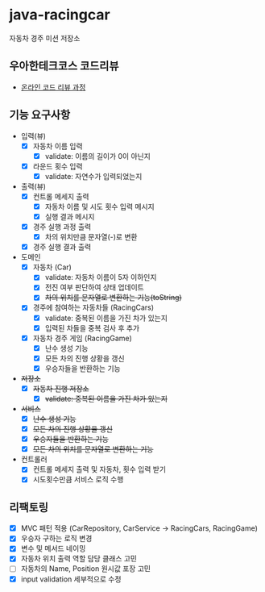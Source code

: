 # java-racingcar

자동차 경주 미션 저장소

## 우아한테크코스 코드리뷰

- [온라인 코드 리뷰 과정](https://github.com/woowacourse/woowacourse-docs/blob/master/maincourse/README.md)
  
## 기능 요구사항
- 입력(뷰)
    - [X] 자동차 이름 입력
      - [X] validate: 이름의 길이가 0이 아닌지
    - [X] 라운드 횟수 입력
      - [X] validate: 자연수가 입력되었는지

- 출력(뷰)
    - [X] 컨트롤 메세지 출력
        - [X] 자동차 이름 및 시도 횟수 입력 메시지
        - [X] 실행 결과 메시지
    - [X] 경주 실행 과정 출력
      - [X] 차의 위치만큼 문자열(-)로 변환
    - [X] 경주 실행 결과 출력

- 도메인
    - [X] 자동차 (Car)
        - [X] validate: 자동차 이름이 5자 이하인지
        - [X] 전진 여부 판단하여 상태 업데이트
        - [X] ~~차의 위치를 문자열로 변환하는 기능(toString)~~
    - [X] 경주에 참여하는 자동차들 (RacingCars)
        - [X] validate: 중복된 이름을 가진 차가 있는지
        - [X] 입력된 차들을 중복 검사 후 추가
    - [X] 자동차 경주 게임 (RacingGame)
        - [X] 난수 생성 기능
        - [X] 모든 차의 진행 상황을 갱신
        - [X] 우승자들을 반환하는 기능

- ~~저장소~~
    - [X] ~~자동차 진행 저장소~~
        - [X] ~~validate: 중복된 이름을 가진 차가 있는지~~

- ~~서비스~~
    - [X] ~~난수 생성 기능~~
    - [X] ~~모든 차의 진행 상황을 갱신~~
    - [X] ~~우승자들을 반환하는 기능~~
    - [X] ~~모든 차의 위치를 문자열로 변환하는 기능~~

- 컨트롤러
    - [X] 컨트롤 메세지 출력 및 자동차, 횟수 입력 받기 
    - [X] 시도횟수만큼 서비스 로직 수행

## 리팩토링 
- [X] MVC 패턴 적용 (CarRepository, CarService -> RacingCars, RacingGame)
- [X] 우승자 구하는 로직 변경
- [X] 변수 및 메서드 네이밍
- [X] 자동차 위치 출력 역할 담당 클래스 고민
- [ ] 자동차의 Name, Position 원시값 포장 고민
- [X] input validation 세부적으로 수정
